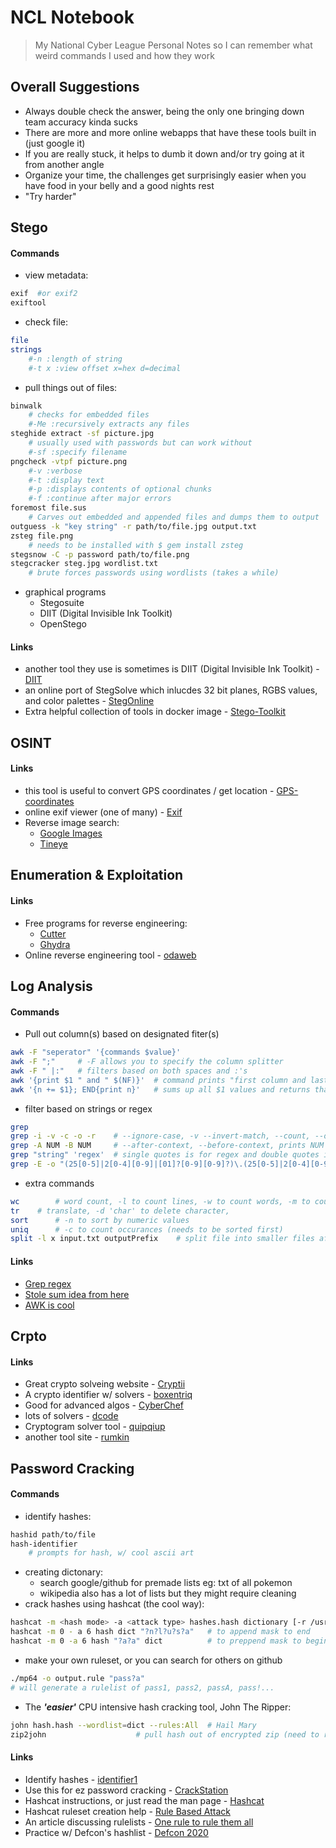 # NCL Notebook
> My National Cyber League Personal Notes so I can remember what weird commands I used and how they work

## Overall Suggestions
- Always double check the answer, being the only one bringing down team accuracy kinda sucks
- There are more and more online webapps that have these tools built in (just google it)
- If you are really stuck, it helps to dumb it down and/or try going at it from another angle
- Organize your time, the challenges get surprisingly easier when you have food in your belly and a good nights rest
- "Try harder"


## Stego
#### Commands
- view metadata:
```bash
exif  #or exif2
exiftool
```
- check file:
```bash
file
strings 
	#-n :length of string
	#-t x :view offset x=hex d=decimal
```
- pull things out of files:
```bash
binwalk 
	# checks for embedded files
	#-Me :recursively extracts any files
steghide extract -sf picture.jpg
	# usually used with passwords but can work without
	#-sf :specify filename
pngcheck -vtpf picture.png
	#-v :verbose
	#-t :display text
	#-p :displays contents of optional chunks
	#-f :continue after major errors
foremost file.sus
	# Carves out embedded and appended files and dumps them to output
outguess -k "key string" -r path/to/file.jpg output.txt
zsteg file.png    
	# needs to be installed with $ gem install zsteg
stegsnow -C -p password path/to/file.png
stegcracker steg.jpg wordlist.txt
	# brute forces passwords using wordlists (takes a while) 
```
- graphical programs
	- Stegosuite
	- DIIT (Digital Invisible Ink Toolkit) 
	- OpenStego


#### Links
- another tool they use is sometimes is DIIT (Digital Invisible Ink Toolkit) - [DIIT](http://diit.sourceforge.net/)
- an online port of StegSolve which inlucdes 32 bit planes, RGBS values, and color palettes - [StegOnline](https://stegonline.georgeom.net/upload)
- Extra helpful collection of tools in docker image - [Stego-Toolkit](https://www.kitploit.com/2018/06/stego-toolkit-collection-of.html)

## OSINT

#### Links
- this tool is useful to convert GPS coordinates / get location - [GPS-coordinates](https://www.gps-coordinates.net)
- online exif viewer (one of many) - [Exif](http://exif.regex.info/exif.cgi)
- Reverse image search:
	- [Google Images](https://images.google.com/)
	- [Tineye](https://tineye.com/)

## Enumeration & Exploitation

#### Links 
- Free programs for reverse engineering:
	- [Cutter](https://cutter.re/)
	- [Ghydra](https://ghidra-sre.org/)
- Online reverse engineering tool - [odaweb](https://onlinedisassembler.com/odaweb/)

## Log Analysis 
#### Commands
- Pull out column(s) based on designated fiter(s)
```bash
awk -F "seperator" '{commands $value}'
awk -F ";"     # -F allows you to specify the column splitter
awk -F " |:"   # filters based on both spaces and :'s
awk '{print $1 " and " $(NF)}'  # command prints "first column and last column"
awk '{n += $1}; END{print n}'   # sums up all $1 values and returns that value at the end 
```
- filter based on strings or regex
```bash 
grep
grep -i -v -c -o -r    # --ignore-case, -v --invert-match, --count, --only-matching, --recursive
grep -A NUM -B NUM     # --after-context, --before-context, prints NUM lines before or after grepped lines
grep "string" 'regex'  # single quotes is for regex and double quotes is strings
grep -E -o "(25[0-5]|2[0-4][0-9]|[01]?[0-9][0-9]?)\.(25[0-5]|2[0-4][0-9]|[01]?[0-9][0-9]?)\.(25[0-5]|2[0-4][0-9]|[01]?[0-9][0-9]?)\.(25[0-5]|2[0-4][0-9]|[01]?[0-9][0-9]?)" file   # Real IP regex
```
- extra commands
```bash
wc        # word count, -l to count lines, -w to count words, -m to count characters, -c to count bytes
tr 	  # translate, -d 'char' to delete character, 
sort      # -n to sort by numeric values 
uniq      # -c to count occurances (needs to be sorted first)
split -l x input.txt outputPrefix    # split file into smaller files after x lines  
```

#### Links
- [Grep regex](https://linuxize.com/post/regular-expressions-in-grep/)
- [Stole sum idea from here](https://askubuntu.com/questions/785038/how-can-i-sum-numbers-on-lines-in-a-file)
- [AWK is cool](https://www.howtogeek.com/562941/how-to-use-the-awk-command-on-linux/)


## Crpto 
#### Links
- Great crypto solveing website - [Cryptii](https://cryptii.com/)
- A crypto identifier w/ solvers - [boxentriq](https://www.boxentriq.com/code-breaking/cipher-identifier)
- Good for advanced algos - [CyberChef](https://gchq.github.io/CyberChef/)
- lots of solvers - [dcode](https://www.dcode.fr/tools-list)
- Cryptogram solver tool - [quipqiup](https://www.quipqiup.com/)
- another tool site - [rumkin](http://rumkin.com/tools/cipher/cryptogram-solver.php)


## Password Cracking
#### Commands
- identify hashes:
```bash
hashid path/to/file
hash-identifier
	# prompts for hash, w/ cool ascii art
```
- creating dictonary:
	- search google/github for premade lists eg: txt of all pokemon
	- wikipedia also has a lot of lists but they might require cleaning
- crack hashes using hashcat (the cool way):
```bash
hashcat -m <hash mode> -a <attack type> hashes.hash dictionary [-r /usr/share/hashcat/rules/ruleset.rule] # use "--stdout" to print out guesses 
hashcat -m 0 - a 6 hash dict "?n?l?u?s?a" 	# to append mask to end
hashcat -m 0 -a 6 hash "?a?a" dict         	# to preppend mask to beginning
```
- make your own ruleset, or you can search for others on github
```bash
./mp64 -o output.rule "pass?a"
# will generate a rulelist of pass1, pass2, passA, pass!...
```
- The ***'easier'*** CPU intensive hash cracking tool, John The Ripper:
```bash
john hash.hash --wordlist=dict --rules:All	# Hail Mary
zip2john  					# pull hash out of encrypted zip (need to remore another part before using hashcat)
```

#### Links
- Identify hashes - [identifier1](https://hashes.com/en/tools/hash_identifier)
- Use this for ez password cracking - [CrackStation](https://crackstation.net/)
- Hashcat instructions, or just read the man page - [Hashcat](https://hashcat.net/wiki/doku.php?id=hashcat)
- Hashcat ruleset creation help - [Rule Based Attack](https://hashcat.net/wiki/doku.php?id=rule_based_attack)
- An article discussing rulelists - [One rule to rule them all](https://notsosecure.com/one-rule-to-rule-them-all/)
- Practice w/ Defcon's hashlist - [Defcon 2020](https://github.com/62726164/cmiyc2020)
